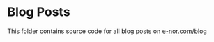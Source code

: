 # Blog Posts

This folder contains source code for all blog posts on [e-nor.com/blog](https://www.e-nor.com/blog)